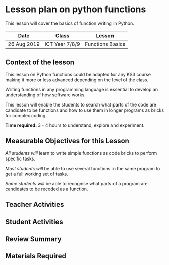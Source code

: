 # Lesson plan on python functions #

This lesson will cover the basics of function writing in Python.

| Date  | Class | Lesson |
|-------|-------------|------|
| 26 Aug 2019 | ICT Year 7/8/9  | Functions Basics |

## Context of the lesson ##
This lesson on Python functions could be adapted for any KS3 course making it more or less advanced depending on the level of the class.

Writing functions in any programming language is essential to develop an understanding of how software works.

This lesson will enable the students to search what parts of the code are candidate to be functions and how to use them in longer programs as bricks for complex coding.

**Time required:** 3 - 4 hours to understand, explore and experiment.

## Measurable Objectives for this Lesson ##
_All students will_ learn to write simple functions as code bricks to perform specific tasks.

_Most students will_ be able to use several functions in the same program to get a full working set of tasks.

_Some students will_ be able to recognise what parts of a program are candidates to be recoded as a function.

## Teacher Activities ##

## Student Activities ##

## Review Summary ##

## Materials Required ##
